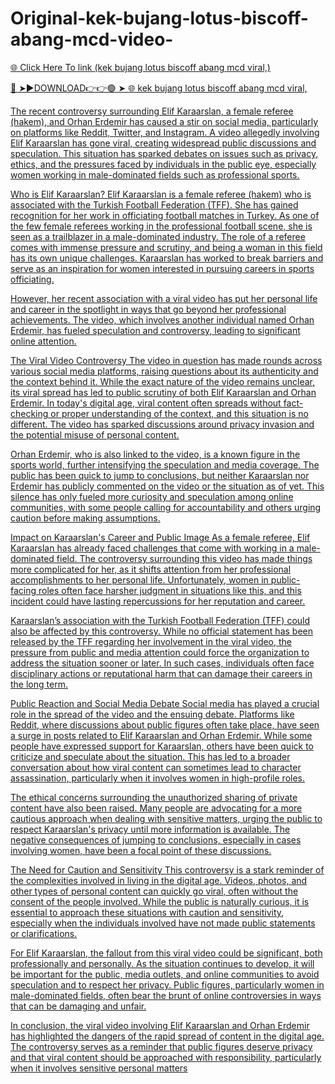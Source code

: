 # Original-kek-bujang-lotus-biscoff-abang-mcd-video-

<a href="https://qorvit.cfd/hgdtfy"> 🌐 Click Here To link (kek bujang lotus biscoff abang mcd viral,)

🔴 ➤►DOWNLOAD👉👉🟢 ➤  <a href="https://qorvit.cfd/hgdtfy"> 🌐 kek bujang lotus biscoff abang mcd viral,

The recent controversy surrounding Elif Karaarslan, a female referee (hakem), and Orhan Erdemir has caused a stir on social media, particularly on platforms like Reddit, Twitter, and Instagram. A video allegedly involving Elif Karaarslan has gone viral, creating widespread public discussions and speculation. This situation has sparked debates on issues such as privacy, ethics, and the pressures faced by individuals in the public eye, especially women working in male-dominated fields such as professional sports.

Who is Elif Karaarslan? Elif Karaarslan is a female referee (hakem) who is associated with the Turkish Football Federation (TFF). She has gained recognition for her work in officiating football matches in Turkey. As one of the few female referees working in the professional football scene, she is seen as a trailblazer in a male-dominated industry. The role of a referee comes with immense pressure and scrutiny, and being a woman in this field has its own unique challenges. Karaarslan has worked to break barriers and serve as an inspiration for women interested in pursuing careers in sports officiating.

However, her recent association with a viral video has put her personal life and career in the spotlight in ways that go beyond her professional achievements. The video, which involves another individual named Orhan Erdemir, has fueled speculation and controversy, leading to significant online attention.

The Viral Video Controversy The video in question has made rounds across various social media platforms, raising questions about its authenticity and the context behind it. While the exact nature of the video remains unclear, its viral spread has led to public scrutiny of both Elif Karaarslan and Orhan Erdemir. In today's digital age, viral content often spreads without fact-checking or proper understanding of the context, and this situation is no different. The video has sparked discussions around privacy invasion and the potential misuse of personal content.

Orhan Erdemir, who is also linked to the video, is a known figure in the sports world, further intensifying the speculation and media coverage. The public has been quick to jump to conclusions, but neither Karaarslan nor Erdemir has publicly commented on the video or the situation as of yet. This silence has only fueled more curiosity and speculation among online communities, with some people calling for accountability and others urging caution before making assumptions.

Impact on Karaarslan's Career and Public Image As a female referee, Elif Karaarslan has already faced challenges that come with working in a male-dominated field. The controversy surrounding this video has made things more complicated for her, as it shifts attention from her professional accomplishments to her personal life. Unfortunately, women in public-facing roles often face harsher judgment in situations like this, and this incident could have lasting repercussions for her reputation and career.

Karaarslan’s association with the Turkish Football Federation (TFF) could also be affected by this controversy. While no official statement has been released by the TFF regarding her involvement in the viral video, the pressure from public and media attention could force the organization to address the situation sooner or later. In such cases, individuals often face disciplinary actions or reputational harm that can damage their careers in the long term.

Public Reaction and Social Media Debate Social media has played a crucial role in the spread of the video and the ensuing debate. Platforms like Reddit, where discussions about public figures often take place, have seen a surge in posts related to Elif Karaarslan and Orhan Erdemir. While some people have expressed support for Karaarslan, others have been quick to criticize and speculate about the situation. This has led to a broader conversation about how viral content can sometimes lead to character assassination, particularly when it involves women in high-profile roles.

The ethical concerns surrounding the unauthorized sharing of private content have also been raised. Many people are advocating for a more cautious approach when dealing with sensitive matters, urging the public to respect Karaarslan's privacy until more information is available. The negative consequences of jumping to conclusions, especially in cases involving women, have been a focal point of these discussions.

The Need for Caution and Sensitivity This controversy is a stark reminder of the complexities involved in living in the digital age. Videos, photos, and other types of personal content can quickly go viral, often without the consent of the people involved. While the public is naturally curious, it is essential to approach these situations with caution and sensitivity, especially when the individuals involved have not made public statements or clarifications.

For Elif Karaarslan, the fallout from this viral video could be significant, both professionally and personally. As the situation continues to develop, it will be important for the public, media outlets, and online communities to avoid speculation and to respect her privacy. Public figures, particularly women in male-dominated fields, often bear the brunt of online controversies in ways that can be damaging and unfair.

In conclusion, the viral video involving Elif Karaarslan and Orhan Erdemir has highlighted the dangers of the rapid spread of content in the digital age. The controversy serves as a reminder that public figures deserve privacy and that viral content should be approached with responsibility, particularly when it involves sensitive personal matters
